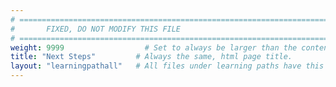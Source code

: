 ```yaml
---
# ================================================================================
#       FIXED, DO NOT MODIFY THIS FILE
# ================================================================================
weight: 9999                  # Set to always be larger than the content in this path to be at the end of the navigation.
title: "Next Steps"         # Always the same, html page title.
layout: "learningpathall"   # All files under learning paths have this same wrapper for Hugo processing.
---
```

